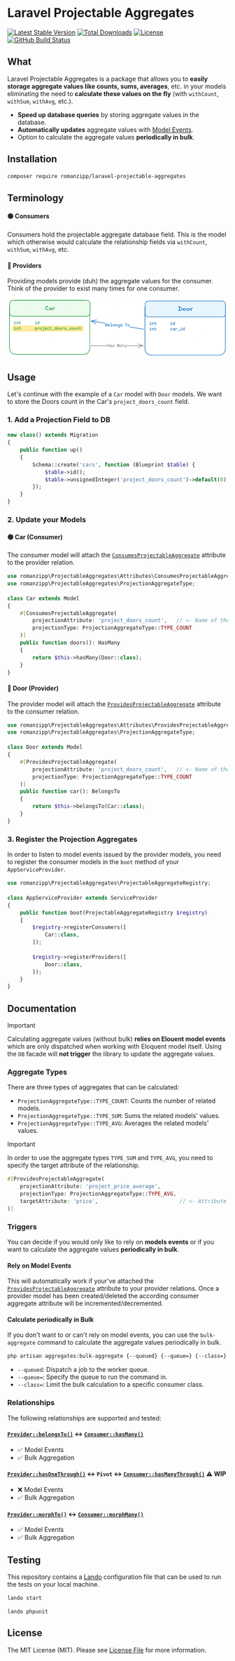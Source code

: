 # Laravel Projectable Aggregates

[![Latest Stable Version](https://img.shields.io/packagist/v/romanzipp/Laravel-Projectable-Aggregates.svg?style=flat-square)](https://packagist.org/packages/romanzipp/laravel-projectable-aggregates)
[![Total Downloads](https://img.shields.io/packagist/dt/romanzipp/Laravel-Projectable-Aggregates.svg?style=flat-square)](https://packagist.org/packages/romanzipp/laravel-projectable-aggregates)
[![License](https://img.shields.io/packagist/l/romanzipp/Laravel-Projectable-Aggregates.svg?style=flat-square)](https://packagist.org/packages/romanzipp/laravel-projectable-aggregates)
[![GitHub Build Status](https://img.shields.io/github/actions/workflow/status/romanzipp/Laravel-Projectable-Aggregates/tests.yml?branch=master&style=flat-square)](https://github.com/romanzipp/Laravel-Projectable-Aggregates/actions)

## What

Laravel Projectable Aggregates is a package that allows you to **easily storage aggregate values like counts, sums, averages**, etc. in your models eliminating the need to **calculate these values on the fly** (with `withCount`, `withSum`, `withAvg`, etc.).

- **Speed up database queries** by storing aggregate values in the database.
- **Automatically updates** aggregate values with [Model Events](https://laravel.com/docs/events).
- Option to calculate the aggregate values **periodically in bulk**.

## Installation

```bash
composer require romanzipp/laravel-projectable-aggregates
```

## Terminology

#### 🟢 Consumers 

Consumers hold the projectable aggregate database field. This is the model which otherwise would calculate the relationship fields via `withCount`, `withSum`, `withAvg`, etc.

#### 🔵 Providers

Providing models provide (duh) the aggregate values for the consumer. Think of the provider to exist many times for one consumer.

![](art/diagram.png)

## Usage

Let's continue with the example of a `Car` model with `Door` models. We want to store the Doors count in the Car's `project_doors_count` field.

### 1. Add a Projection Field to DB

```php
new class() extends Migration
{
    public function up()
    {
        Schema::create('cars', function (Blueprint $table) {
            $table->id();
            $table->unsignedInteger('project_doors_count')->default(0);
        });
    }
}
```

### 2. Update your Models

#### 🟢 Car (Consumer)

The consumer model will attach the [`ConsumesProjectableAggregate`](src/Attributes/ConsumesProjectableAggregate.php) attribute to the provider relation.

```php
use romanzipp\ProjectableAggregates\Attributes\ConsumesProjectableAggregate;
use romanzipp\ProjectableAggregates\ProjectionAggregateType;

class Car extends Model
{
    #[ConsumesProjectableAggregate(
        projectionAttribute: 'project_doors_count',   // <- Name of the projection field in the database
        projectionType: ProjectionAggregateType::TYPE_COUNT
    )]
    public function doors(): HasMany
    {
        return $this->hasMany(Door::class);
    }
}
```

#### 🔵 Door (Provider)

The provider model will attach the [`ProvidesProjectableAggregate`](src/Attributes/ProvidesProjectableAggregate.php) attribute to the consumer relation.

```php
use romanzipp\ProjectableAggregates\Attributes\ProvidesProjectableAggregate;
use romanzipp\ProjectableAggregates\ProjectionAggregateType;

class Door extends Model
{
    #[ProvidesProjectableAggregate(
        projectionAttribute: 'project_doors_count',   // <- Name of the FOREIGN projection field in the database
        projectionType: ProjectionAggregateType::TYPE_COUNT
    )]
    public function car(): BelongsTo
    {
        return $this->belongsTo(Car::class);
    }
}
```

### 3. Register the Projection Aggregates

In order to listen to model events issued by the provider models, you need to register the consumer models in the `boot` method of your `AppServiceProvider`.

```php
use romanzipp\ProjectableAggregates\ProjectableAggregateRegistry;

class AppServiceProvider extends ServiceProvider
{
    public function boot(ProjectableAggregateRegistry $registry)
    {
        $registry->registerConsumers([
            Car::class,
        ]);

        $registry->registerProviders([
            Door::class,
        ]);
    }
}
```

## Documentation

> [!IMPORTANT]  
> Calculating aggregate values (without bulk) **relies on Elouent model events** which are only dispatched when working with Eloquent model itself. Using the `DB` facade will **not trigger** the library to update the aggregate values.

### Aggregate Types

There are three types of aggregates that can be calculated:

- `ProjectionAggregateType::TYPE_COUNT`: Counts the number of related models.
- `ProjectionAggregateType::TYPE_SUM`: Sums the related models' values.
- `ProjectionAggregateType::TYPE_AVG`: Averages the related models' values.

> [!IMPORTANT]  
> In order to use the aggregate types `TYPE_SUM` and `TYPE_AVG`, you need to specify the target attribute of the relationship.
> ```php
> #[ProvidesProjectableAggregate(
>     projectionAttribute: 'project_price_average',
>     projectionType: ProjectionAggregateType::TYPE_AVG,
>     targetAttribute: 'price',                          // <- Attribute of the related model to average/sum up
> )]
> ```

### Triggers

You can decide if you would only like to rely on **models events** or if you want to calculate the aggregate values **periodically in bulk**.

#### Rely on Model Events

This will automatically work if your've attached the [`ProvidesProjectableAggregate`](src/Attributes/ProvidesProjectableAggregate.php) attribute to your provider relations. Once a provider model has been created/deleted the according consumer aggregate attribute will be incremented/decremented.

#### Calculate periodically in Bulk

If you don't want to or can't rely on model events, you can use the `bulk-aggregate` command to calculate the aggregate values periodically in bulk.

```bash
php artisan aggregates:bulk-aggregate {--queued} {--queue=} {--class=}
```

- `--queued`: Dispatch a job to the worker queue.
- `--queue=`: Specify the queue to run the command in.
- `--class=`: Limit the bulk calculation to a specific consumer class.

### Relationships

The following relationships are supported and tested:

#### [`Provider::belongsTo()`](tests/Support/BasicProvider.php) <-> [`Consumer::hasMany()`](tests/Support/BasicConsumer.php)  
- ✅ Model Events  
- ✅ Bulk Aggregation

#### [`Provider::hasOneThrough()`](tests/Support/PivotProvider.php) <-> `Pivot` <-> [`Consumer::hasManyThrough()`](tests/Support/PivotConsumer.php) ⚠️ WIP  
- ❌ Model Events  
- ✅ Bulk Aggregation

#### [`Provider::morphTo()`](tests/Support/MorphBasicProvider.php) <-> [`Consumer::morphMany()`](tests/Support/MorphBasicConsumer.php)
- ✅ Model Events
- ✅ Bulk Aggregation

## Testing

This repository contains a [Lando](https://lando.dev) configuration file that can be used to run the tests on your local machine.

```bash
lando start
```

```
lando phpunit
```

## License

The MIT License (MIT). Please see [License File](LICENSE.md) for more information.
